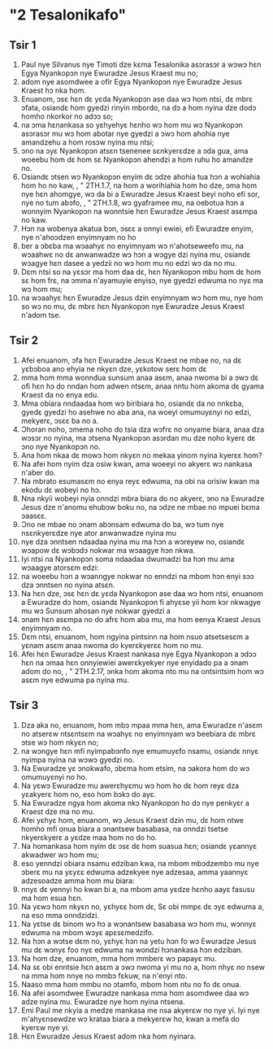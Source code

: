 # "2 Tesalonikafo"

## Tsir 1

1. Paul nye Silvanus nye Timoti dze kɛma Tesalonika asɔrasɔr a wɔwɔ hɛn Egya Nyankopɔn nye Ewuradze Jesus Kraest mu no;
2. adom nye asomdwee a ofir Egya Nyankopɔn nye Ewuradze Jesus Kraest hɔ nka hom.
3. Enuanom, ɔsɛ hɛn dɛ yɛda Nyankopɔn ase daa wɔ hom ntsi, dɛ mbrɛ ɔfata, osiandɛ hom gyedzi rinyin mbordo, na dɔ a hom nyina dze dodɔ homho nkorkor no adɔɔ so;
4. na ɔma hɛnankasa so yɛhyehyɛ hɛnho wɔ hom mu wɔ Nyankopɔn asɔrasɔr mu wɔ hom abotar nye gyedzi a ɔwɔ hom ahohia nye amandzehu a hom rosɔw nyina mu ntsi;
5. ɔno na ɔyɛ Nyankopɔn atsɛn tsenenee sɛnkyerɛdze a ɔda gua, ama woeebu hom dɛ hom sɛ Nyankopɔn ahendzi a hom ruhu ho amandze no.
6. Osiandɛ ɔtsen wɔ Nyankopɔn enyim dɛ ɔdze ahohia tua hɔn a wohiahia hom ho no kaw, , "
2TH.1.7, na hom a worihiahia hom ho dze, ɔma hom nye hɛn ahomgye, wɔ da bi a Ewuradze Jesus Kraest beyi noho efi sor, nye no tum abɔfo, , "
2TH.1.8, wɔ gyaframee mu, na oebotua hɔn a wonnyim Nyankopɔn na wonntsie hɛn Ewuradze Jesus Kraest asɛmpa no kaw.
9. Hɔn na wobenya akatua bɔn, ɔsɛɛ a onnyi ewiei, efi Ewuradze enyim, nye n'ahoɔdzen enyimnyam no ho
10. ber a ɔbɛba ma wɔaahyɛ no enyimnyam wɔ n'ahotseweefo mu, na wɔaahwɛ no dɛ anwanwadze wɔ hɔn a wɔgye dzi nyina mu, osiandɛ wɔagye hɛn dasee a yedzii no wɔ hom mu no edzi wɔ da no mu.
11. Dɛm ntsi so na yɛsɔr ma hom daa dɛ, hɛn Nyankopɔn mbu hom dɛ hom sɛ hom frɛ, na ɔmma n'ayamuyie enyisɔ, nye gyedzi edwuma no nyɛ ma wɔ hom mu;
12. na wɔaahyɛ hɛn Ewuradze Jesus dzin enyimnyam wɔ hom mu, nye hom so wɔ no mu, dɛ mbrɛ hɛn Nyankopɔn nye Ewuradze Jesus Kraest n'adom tse.

## Tsir 2

1. Afei enuanom, ɔfa hɛn Ewuradze Jesus Kraest ne mbae no, na dɛ yɛbɔboa ano ehyia ne nkyɛn dze, yɛkotow serɛ hom dɛ
2. mma hom mma wonndua sunsum anaa asɛm, anaa nwoma bi a ɔwɔ dɛ ofi hɛn hɔ do nndan hom adwen ntsɛm, anaa nntu hom akoma dɛ gyama Kraest da no enya edu.
3. Mma obiara nndaadaa hom wɔ biribiara ho, osiandɛ da no nnkɛba, gyedɛ gyedzi ho asehwe no aba ana, na woeyi omumuyɛnyi no edzi, mekyerɛ, ɔsɛɛ ba no a.
4. Ɔhoran noho, ɔmema noho do tsia dza wɔfrɛ no onyame biara, anaa dza wɔsɔr no nyina, ma ɔtsena Nyankopɔn asɔrdan mu dze noho kyerɛ dɛ ɔno nye Nyankopɔn no.
5. Ana hom nkaa dɛ mowɔ hom nkyɛn no mekaa yinom nyina kyerɛɛ hom?
6. Na afei hom nyim dza osiw kwan, ama woeeyi no akyerɛ wɔ nankasa n'aber do.
7. Na mbrato esumasɛm no enya reyɛ edwuma, na obi na orisiw kwan ma ekodu dɛ wobeyi no hɔ.
8. Nna nkyii wobeyi nyia onndzi mbra biara do no akyerɛ, ɔno na Ewuradze Jesus dze n'anomu ehubɔw boku no, na ɔdze ne mbae no mpuei bɛma ɔaasɛɛ.
9. Ɔno ne mbae no ɔnam abɔnsam edwuma do ba, wɔ tum nye nsɛnkyerɛdze nye ator anwanwadze nyina mu
10. nye dza ɔnntsen ndaadaa nyina mu ma hɔn a wɔreyew no, osiandɛ wɔapow dɛ wɔbɔdɔ nokwar ma wɔaagye hɔn nkwa.
11. Iyi ntsi na Nyankopɔn soma ndaadaa dwumadzi ba hɔn mu ama wɔaagye atorsɛm edzi:
12. na woeebu hɔn a wɔanngye nokwar no enndzi na mbom hɔn enyi sɔɔ dza ɔnntsen no nyina atsɛn.
13. Na hɛn dze, ɔsɛ hɛn dɛ yɛda Nyankopɔn ase daa wɔ hom ntsi, enuanom a Ewuradze dɔ hom, osiandɛ Nyankopɔn fi ahyɛse yii hom kɔr nkwagye mu wɔ Sunsum ahosan nye nokwar gyedzi a
14. ɔnam hɛn asɛmpa no do afrɛ hom aba mu, ma hom eenya Kraest Jesus enyimnyam no.
15. Dɛm ntsi, enuanom, hom ngyina pintsinn na hom nsuo atsetsesɛm a yɛnam asɛm anaa nwoma do kyerɛkyerɛɛ hom no mu.
16. Afei hɛn Ewuradze Jesus Kraest nankasa nye Egya Nyankopɔn a ɔdɔɔ hɛn na ɔmaa hɛn onnyiewiei awerɛkyekyer nye enyidado pa a ɔnam adom do no, , "
2TH.2.17, ɔnka hom akoma nto mu na ontsintsim hom wɔ asɛm nye edwuma pa nyina mu.

## Tsir 3

1. Dza aka no, enuanom, hom mbɔ mpaa mma hɛn, ama Ewuradze n'asɛm no atserɛw ntsɛntsɛm na wɔahyɛ no enyimnyam wɔ beebiara dɛ mbrɛ ɔtse wɔ hom nkyɛn no;
2. na wɔngye hɛn mfi nyimpabɔnfo nye emumuyɛfo nsamu, osiandɛ nnyɛ nyimpa nyina na wɔwɔ gyedzi no.
3. Na Ewuradze yɛ ɔnokwafo, ɔbɛma hom etsim, na ɔakora hom do wɔ omumuyɛnyi no ho.
4. Na yɛwɔ Ewuradze mu awerɛhyɛmu wɔ hom ho dɛ hom reyɛ dza yɛakyerɛ hom no, eso hom bɔkɔ do ayɛ.
5. Na Ewuradze ngya hom akoma nkɔ Nyankopɔn ho dɔ nye penkyɛr a Kraest dze ma no mu.
6. Afei yɛhyɛ hom, enuanom, wɔ Jesus Kraest dzin mu, dɛ hom ntwe homho mfi onua biara a ɔnantsew basabasa, na onndzi tsetse nkyerɛkyerɛ a yɛdze maa hom no do ho.
7. Na homankasa hom nyim dɛ ɔsɛ dɛ hom suasua hɛn; osiandɛ yɛannyɛ akwadwer wɔ hom mu;
8. eso yenndzi obiara nsamu edziban kwa, na mbom mbɔdzembɔ mu nye ɔberɛ mu na yɛyɛɛ edwuma adzekyee nye adzesaa, amma yaannyɛ adzesoadze amma hom mu biara:
9. nnyɛ dɛ yennyi ho kwan bi a, na mbom ama yɛdze hɛnho aayɛ fasusu ma hom esua hɛn.
10. Na yɛwɔ hom nkyɛn no, yɛhyɛɛ hom dɛ, Sɛ obi mmpɛ dɛ ɔyɛ edwuma a, na eso mma onndzidzi.
11. Na yɛtse dɛ binom wɔ hɔ a wɔnantsew basabasa wɔ hom mu, wɔnnyɛ edwuma na mbom wɔyɛ apɛsɛmedzifo.
12. Na hɔn a wɔtse dɛm no, yɛhyɛ hɔn na yetu hɔn fo wɔ Ewuradze Jesus mu dɛ wɔnyɛ foo nyɛ edwuma na wondzi hɔnankasa hɔn edziban.
13. Na hom dze, enuanom, mma hom mmberɛ wɔ papayɛ mu.
14. Na sɛ obi enntsie hɛn asɛm a ɔwɔ nwoma yi mu no a, hom nhyɛ no nsew na mma hom nnye no mmbɔ fɛkuw, na n'enyi nto.
15. Naaso mma hom mmbu no ɔtamfo, mbom hom ntu no fo dɛ onua.
16. Na afei asomdwee Ewuradze nankasa mma hom asomdwee daa wɔ adze nyina mu. Ewuradze nye hom nyina ntsena.
17. Emi Paul me nkyia a medze mankasa me nsa akyerɛw no nye yi. Iyi nye m'ahyɛnsewdze wɔ krataa biara a mekyerɛw ho, kwan a mefa do kyerɛw nye yi.
18. Hɛn Ewuradze Jesus Kraest adom nka hom nyinara.

